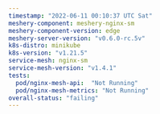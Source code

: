 ```yaml
---
timestamp: "2022-06-11 00:10:37 UTC Sat"
meshery-component: meshery-nginx-sm
meshery-component-version: edge
meshery-server-version: "v0.6.0-rc.5v"
k8s-distro: minikube
k8s-version: "v1.21.5"
service-mesh: nginx-sm
service-mesh-version: "v1.4.1"
tests:
  pod/nginx-mesh-api:  "Not Running"
  pod/nginx-mesh-metrics: "Not Running"
overall-status: "failing"
---
```

